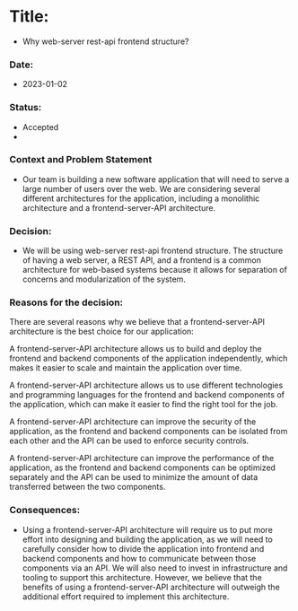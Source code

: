 # Title: 
- Why web-server rest-api frontend structure?

### Date:
- 2023-01-02

### Status:
- Accepted
- 
### Context and Problem Statement
- Our team is building a new software application that will need to serve a large number of users over the web. We are considering several different architectures for the application, including a monolithic architecture and a frontend-server-API architecture.


### Decision:
- We will be using web-server rest-api frontend structure. The structure of having a web server, a REST API, and a frontend is a common architecture for web-based systems because it allows for separation of concerns and modularization of the system.
### Reasons for the decision:

There are several reasons why we believe that a frontend-server-API architecture is the best choice for our application:

A frontend-server-API architecture allows us to build and deploy the frontend and backend components of the application independently, which makes it easier to scale and maintain the application over time.

A frontend-server-API architecture allows us to use different technologies and programming languages for the frontend and backend components of the application, which can make it easier to find the right tool for the job.

A frontend-server-API architecture can improve the security of the application, as the frontend and backend components can be isolated from each other and the API can be used to enforce security controls.

A frontend-server-API architecture can improve the performance of the application, as the frontend and backend components can be optimized separately and the API can be used to minimize the amount of data transferred between the two components.

### Consequences:

- Using a frontend-server-API architecture will require us to put more effort into designing and building the application, as we will need to carefully consider how to divide the application into frontend and backend components and how to communicate between those components via an API. We will also need to invest in infrastructure and tooling to support this architecture. However, we believe that the benefits of using a frontend-server-API architecture will outweigh the additional effort required to implement this architecture.
